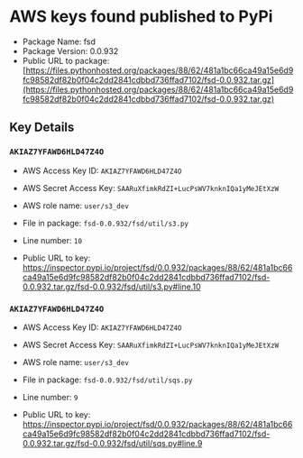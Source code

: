 # AWS keys found published to PyPi

* Package Name: fsd
* Package Version: 0.0.932
* Public URL to package: [https://files.pythonhosted.org/packages/88/62/481a1bc66ca49a15e6d9fc98582df82b0f04c2dd2841cdbbd736ffad7102/fsd-0.0.932.tar.gz](https://files.pythonhosted.org/packages/88/62/481a1bc66ca49a15e6d9fc98582df82b0f04c2dd2841cdbbd736ffad7102/fsd-0.0.932.tar.gz)

## Key Details

### `AKIAZ7YFAWD6HLD47Z4O`

* AWS Access Key ID: `AKIAZ7YFAWD6HLD47Z4O`
* AWS Secret Access Key: `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` 
* AWS role name: `user/s3_dev`
* File in package: `fsd-0.0.932/fsd/util/s3.py`
* Line number: `10`

* Public URL to key: https://inspector.pypi.io/project/fsd/0.0.932/packages/88/62/481a1bc66ca49a15e6d9fc98582df82b0f04c2dd2841cdbbd736ffad7102/fsd-0.0.932.tar.gz/fsd-0.0.932/fsd/util/s3.py#line.10



### `AKIAZ7YFAWD6HLD47Z4O`

* AWS Access Key ID: `AKIAZ7YFAWD6HLD47Z4O`
* AWS Secret Access Key: `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` 
* AWS role name: `user/s3_dev`
* File in package: `fsd-0.0.932/fsd/util/sqs.py`
* Line number: `9`

* Public URL to key: https://inspector.pypi.io/project/fsd/0.0.932/packages/88/62/481a1bc66ca49a15e6d9fc98582df82b0f04c2dd2841cdbbd736ffad7102/fsd-0.0.932.tar.gz/fsd-0.0.932/fsd/util/sqs.py#line.9


